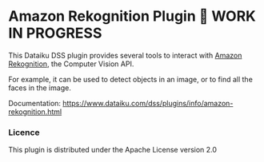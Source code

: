 # Amazon Rekognition Plugin 🚧 WORK IN PROGRESS

This Dataiku DSS plugin provides several tools to interact with [Amazon Rekognition](https://aws.amazon.com/rekognition/), the Computer Vision API.

For example, it can be used to detect objects in an image, or to find all the faces in the image.

Documentation: https://www.dataiku.com/dss/plugins/info/amazon-rekognition.html

### Licence
This plugin is distributed under the Apache License version 2.0
